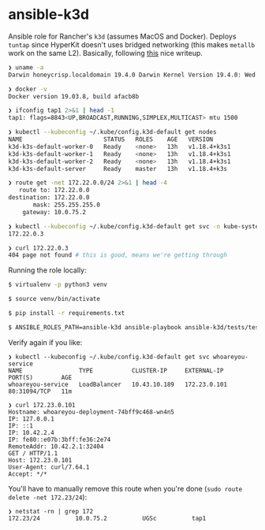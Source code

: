# ansible-k3d

Ansible role for Rancher's `k3d` (assumes MacOS and Docker). Deploys `tuntap` since HyperKit doesn't uses bridged networking (this makes `metallb` work on the same L2). Basically, following [this](https://blog.kubernauts.io/k3s-with-k3d-and-metallb-on-mac-923a3255c36e) nice writeup.

```bash
❯ uname -a
Darwin honeycrisp.localdomain 19.4.0 Darwin Kernel Version 19.4.0: Wed Mar  4 22:28:40 PST 2020; root:xnu-6153.101.6~15/RELEASE_X86_64 x86_64

❯ docker -v
Docker version 19.03.8, build afacb8b

❯ ifconfig tap1 2>&1 | head -1
tap1: flags=8843<UP,BROADCAST,RUNNING,SIMPLEX,MULTICAST> mtu 1500

❯ kubectl --kubeconfig ~/.kube/config.k3d-default get nodes
NAME                       STATUS   ROLES    AGE   VERSION
k3d-k3s-default-worker-0   Ready    <none>   13h   v1.18.4+k3s1
k3d-k3s-default-worker-1   Ready    <none>   13h   v1.18.4+k3s1
k3d-k3s-default-worker-2   Ready    <none>   13h   v1.18.4+k3s1
k3d-k3s-default-server     Ready    master   13h   v1.18.4+k3s

❯ route get -net 172.22.0.0/24 2>&1 | head -4
   route to: 172.22.0.0
destination: 172.22.0.0
       mask: 255.255.255.0
    gateway: 10.0.75.2

❯ kubectl --kubeconfig ~/.kube/config.k3d-default get svc -n kube-system traefik -o json | jq -r '.status.loadBalancer.ingress[0].ip'
172.22.0.3

❯ curl 172.22.0.3
404 page not found # this is good, means we're getting through
```

Running the role locally:

```bash
$ virtualenv -p python3 venv

$ source venv/bin/activate

$ pip install -r requirements.txt

$ ANSIBLE_ROLES_PATH=ansible-k3d ansible-playbook ansible-k3d/tests/test.yml
```

Verify again if you like:

```
❯ kubectl --kubeconfig ~/.kube/config.k3d-default get svc whoareyou-service
NAME                TYPE           CLUSTER-IP     EXTERNAL-IP    PORT(S)        AGE
whoareyou-service   LoadBalancer   10.43.10.189   172.23.0.101   80:31094/TCP   11m

❯ curl 172.23.0.101
Hostname: whoareyou-deployment-74bff9c468-wn4n5
IP: 127.0.0.1
IP: ::1
IP: 10.42.2.4
IP: fe80::e07b:3bff:fe36:2e74
RemoteAddr: 10.42.2.1:32404
GET / HTTP/1.1
Host: 172.23.0.101
User-Agent: curl/7.64.1
Accept: */*
```

You'll have to manually remove this route when you're done (`sudo route delete -net 172.23/24`):

```
❯ netstat -rn | grep 172
172.23/24          10.0.75.2          UGSc          tap1
```
